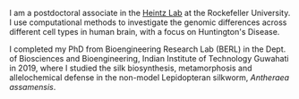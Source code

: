 I am a postdoctoral associate in the [Heintz Lab](http://lab.rockefeller.edu/heintz/) at the Rockefeller University. I use computational methods to investigate the genomic differences across different cell types in human brain, with a focus on Huntington's Disease.

I completed my PhD from Bioengineering Research Lab (BERL) in the Dept. of Biosciences and Bioengineering, Indian Institute of Technology Guwahati in 2019, where I studied the silk biosynthesis, metamorphosis and allelochemical defense in the non-model Lepidopteran silkworm, *Antheraea assamensis*.
































